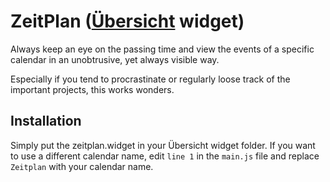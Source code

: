 # ZeitPlan ([Übersicht](http://tracesof.net/uebersicht/) widget)

Always keep an eye on the passing time and view the events of a specific calendar in an unobtrusive, yet always visible way.

Especially if you tend to procrastinate or regularly loose track of the important projects, this works wonders.

## Installation

Simply put the zeitplan.widget in your Übersicht widget folder. If you want to use a different calendar name, edit `line 1` in the `main.js` file and replace `Zeitplan` with your calendar name.

